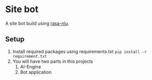 # Site bot
A site bot build using [rasa-nlu](http://rasa.ai).

## Setup
1. Install required packages using requirements.txt
    `pip install -r requirement.txt`
2. You will have two parts in this projects
    1. AI-Engine
    2. Bot application
